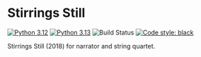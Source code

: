 Stirrings Still
===============

[![Python 3.12](
    https://img.shields.io/badge/python-3.12-blue.svg)](
    https://www.python.org/downloads/release/python-312/)
[![Python 3.13](
    https://img.shields.io/badge/python-3.13-blue.svg)](
    https://www.python.org/downloads/release/python-313/)
![Build Status](
    https://github.com/trevorbaca/stirrings_still/actions/workflows/main.yml/badge.svg)
[![Code style: black](
    https://img.shields.io/badge/code%20style-black-000000.svg)](
    https://github.com/ambv/black)

Stirrings Still (2018) for narrator and string quartet.
